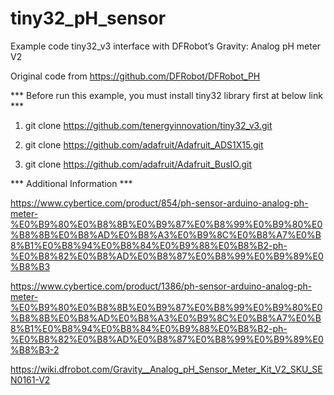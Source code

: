 # tiny32_pH_sensor
Example code tiny32_v3 interface with DFRobot’s Gravity: Analog pH meter V2 

Original code from
https://github.com/DFRobot/DFRobot_PH


*** Before run this example, you must install tiny32 library first at below link ***

1) git clone https://github.com/tenergyinnovation/tiny32_v3.git

2) git clone https://github.com/adafruit/Adafruit_ADS1X15.git

3) git clone https://github.com/adafruit/Adafruit_BusIO.git


*** Additional Information ***

https://www.cybertice.com/product/854/ph-sensor-arduino-analog-ph-meter-%E0%B9%80%E0%B8%8B%E0%B9%87%E0%B8%99%E0%B9%80%E0%B8%8B%E0%B8%AD%E0%B8%A3%E0%B9%8C%E0%B8%A7%E0%B8%B1%E0%B8%94%E0%B8%84%E0%B9%88%E0%B8%B2-ph-%E0%B8%82%E0%B8%AD%E0%B8%87%E0%B8%99%E0%B9%89%E0%B8%B3

https://www.cybertice.com/product/1386/ph-sensor-arduino-analog-ph-meter-%E0%B9%80%E0%B8%8B%E0%B9%87%E0%B8%99%E0%B9%80%E0%B8%8B%E0%B8%AD%E0%B8%A3%E0%B9%8C%E0%B8%A7%E0%B8%B1%E0%B8%94%E0%B8%84%E0%B9%88%E0%B8%B2-ph-%E0%B8%82%E0%B8%AD%E0%B8%87%E0%B8%99%E0%B9%89%E0%B8%B3-2


https://wiki.dfrobot.com/Gravity__Analog_pH_Sensor_Meter_Kit_V2_SKU_SEN0161-V2



